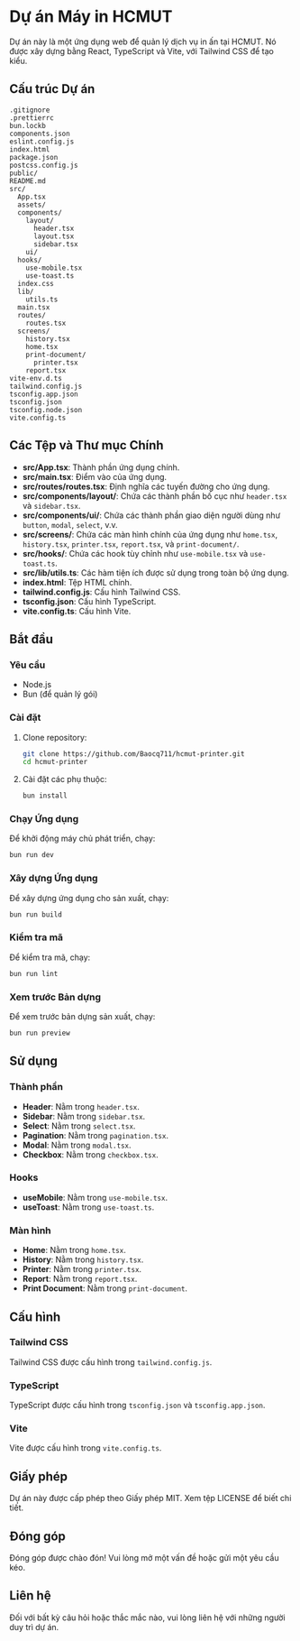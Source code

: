 # Dự án Máy in HCMUT

Dự án này là một ứng dụng web để quản lý dịch vụ in ấn tại HCMUT. Nó được xây dựng bằng React, TypeScript và Vite, với Tailwind CSS để tạo kiểu.

## Cấu trúc Dự án

```
.gitignore
.prettierrc
bun.lockb
components.json
eslint.config.js
index.html
package.json
postcss.config.js
public/
README.md
src/
  App.tsx
  assets/
  components/
    layout/
      header.tsx
      layout.tsx
      sidebar.tsx
    ui/
  hooks/
    use-mobile.tsx
    use-toast.ts
  index.css
  lib/
    utils.ts
  main.tsx
  routes/
    routes.tsx
  screens/
    history.tsx
    home.tsx
    print-document/
      printer.tsx
    report.tsx
vite-env.d.ts
tailwind.config.js
tsconfig.app.json
tsconfig.json
tsconfig.node.json
vite.config.ts
```

## Các Tệp và Thư mục Chính

- **src/App.tsx**: Thành phần ứng dụng chính.
- **src/main.tsx**: Điểm vào của ứng dụng.
- **src/routes/routes.tsx**: Định nghĩa các tuyến đường cho ứng dụng.
- **src/components/layout/**: Chứa các thành phần bố cục như `header.tsx` và `sidebar.tsx`.
- **src/components/ui/**: Chứa các thành phần giao diện người dùng như `button`, `modal`, `select`, v.v.
- **src/screens/**: Chứa các màn hình chính của ứng dụng như `home.tsx`, `history.tsx`, `printer.tsx`, `report.tsx`, và `print-document/`.
- **src/hooks/**: Chứa các hook tùy chỉnh như `use-mobile.tsx` và `use-toast.ts`.
- **src/lib/utils.ts**: Các hàm tiện ích được sử dụng trong toàn bộ ứng dụng.
- **index.html**: Tệp HTML chính.
- **tailwind.config.js**: Cấu hình Tailwind CSS.
- **tsconfig.json**: Cấu hình TypeScript.
- **vite.config.ts**: Cấu hình Vite.

## Bắt đầu

### Yêu cầu

- Node.js
- Bun (để quản lý gói)

### Cài đặt

1. Clone repository:
   ```sh
   git clone https://github.com/Baocq711/hcmut-printer.git
   cd hcmut-printer
   ```
2. Cài đặt các phụ thuộc:
   ```sh
   bun install
   ```

### Chạy Ứng dụng

Để khởi động máy chủ phát triển, chạy:

```sh
bun run dev
```

### Xây dựng Ứng dụng

Để xây dựng ứng dụng cho sản xuất, chạy:

```sh
bun run build
```

### Kiểm tra mã

Để kiểm tra mã, chạy:

```sh
bun run lint
```

### Xem trước Bản dựng

Để xem trước bản dựng sản xuất, chạy:

```sh
bun run preview
```

## Sử dụng

### Thành phần

- **Header**: Nằm trong `header.tsx`.
- **Sidebar**: Nằm trong `sidebar.tsx`.
- **Select**: Nằm trong `select.tsx`.
- **Pagination**: Nằm trong `pagination.tsx`.
- **Modal**: Nằm trong `modal.tsx`.
- **Checkbox**: Nằm trong `checkbox.tsx`.

### Hooks

- **useMobile**: Nằm trong `use-mobile.tsx`.
- **useToast**: Nằm trong `use-toast.ts`.

### Màn hình

- **Home**: Nằm trong `home.tsx`.
- **History**: Nằm trong `history.tsx`.
- **Printer**: Nằm trong `printer.tsx`.
- **Report**: Nằm trong `report.tsx`.
- **Print Document**: Nằm trong `print-document`.

## Cấu hình

### Tailwind CSS

Tailwind CSS được cấu hình trong `tailwind.config.js`.

### TypeScript

TypeScript được cấu hình trong `tsconfig.json` và `tsconfig.app.json`.

### Vite

Vite được cấu hình trong `vite.config.ts`.

## Giấy phép

Dự án này được cấp phép theo Giấy phép MIT. Xem tệp LICENSE để biết chi tiết.

## Đóng góp

Đóng góp được chào đón! Vui lòng mở một vấn đề hoặc gửi một yêu cầu kéo.

## Liên hệ

Đối với bất kỳ câu hỏi hoặc thắc mắc nào, vui lòng liên hệ với những người duy trì dự án.

